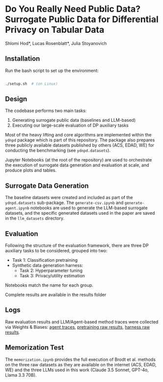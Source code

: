 # Do You Really Need Public Data? Surrogate Public Data for Differential Privacy on Tabular Data

Shlomi Hod\*, Lucas Rosenblatt\*, Julia Stoyanovich

## Installation

Run the bash script to set up the environment:
```bash

./setup.sh  # (on Linux)
```

## Design

The codebase performs two main tasks:

1. Generating surrogate public data (baselines and LLM-based)
2. Executing our large-scale evaluation of DP auxiliary tasks

Most of the heavy lifting and core algorithms are implemented within the `ydnpd` package which is part of this repository. The package also prepares three publicly available datasets published by others (ACS, EDAD, WE) for conducting the benchmarking (see `ydnpd.datasets`).

Jupyter Notebooks (at the root of the repository) are used to orchestrate the execution of surrogate data generation and evaluation at scale, and produce plots and tables.

## Surrogate Data Generation

The baseline datasets were created and included as part of the `ydnpd.datasets` sub-package. The `generate-csv.ipynb` and `generate-agent.ipynb` notebooks are used to generate the LLM-based surrogate datasets, and the specific generated datasets used in the paper are saved in the `llm_datasets` directory.

## Evaluation

Following the structure of the evaluation framework, there are three DP auxiliary tasks to be considered, grouped into two:

- Task 1: Classification pretraining
- Synthetic data generation harness:
  - Task 2: Hyperparameter tuning
  - Task 3: Privacy/utility estimation

Notebooks match the name for each group.

Complete results are available in the results folder

## Logs

Raw evaluation results and LLM/Agent-based method traces were collected via Weights & Biases: [agent traces](https://wandb.ai/shlomihod/ydnpd-data_gen_agent/weave), [pretraining raw results](https://wandb.ai/shlomihod/ydnpd-dp-ft), [harness raw results](https://wandb.ai/shlomihod/ydnpd-harness).

## Memorization Test

The `memorization.ipynb` provides the full execution of Brodt et al. methods on the three raw datasets as they are available on the internet (ACS, EDAD, WE) and the three LLMs used in this work (Claude 3.5 Sonnet, GPT-4o, Llama 3.3 70B).